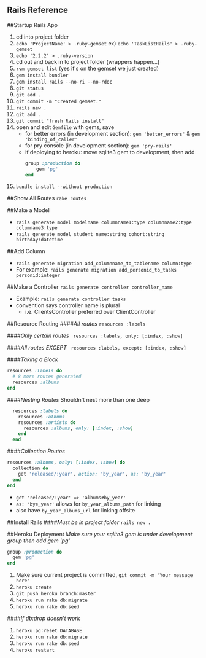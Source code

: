 Rails Reference
----------------

##Startup Rails App
1.  cd into project folder
2.  `echo 'ProjectName' > .ruby-gemset` 
    ex) `echo 'TaskListRails' > .ruby-gemset`
3.  `echo '2.2.2' > .ruby-version`
4.  cd out and back in to project folder (wrappers happen...)
5.  `rvm gemset list` (yes it's on the gemset we just created)
6.  `gem install bundler`
7.  `gem install rails --no-ri --no-rdoc`
8.  `git status`
9.  `git add .`
10. `git commit -m "Created gemset."`
11. `rails new .`
12. `git add .`
12. `git commit "fresh Rails install"`
14. open and edit `Gemfile` with gems, save
    - for better errors (in development section):  `gem 'better_errors'` & `gem 'binding_of_caller'`
    - for pry console (in development section): `gem 'pry-rails'`
    - if deploying to heroku: move sqlite3 gem to development, then add 
      ```ruby
      group :production do
          gem 'pg'
      end
      ```
15. `bundle install --without production`

##Show All Routes
`rake routes`

##Make a Model
- `rails generate model modelname columnname1:type columnname2:type columname3:type`
- `rails generate model student name:string cohort:string birthday:datetime`

##Add Column
- `rails generate migration add_columnname_to_tablename column:type` 
- For example: `rails generate migration add_personid_to_tasks personid:integer`

##Make a Controller
`rails generate controller controller_name`
- Example: `rails generate controller tasks`
- convention says controller name is plural
  - i.e. ClientsController preferred over ClientController

##Resource Routing
####_All routes_
`resources :labels`

####_Only certain routes_
` resources :labels, only: [:index, :show]`

####_All routes EXCEPT_
` resources :labels, except: [:index, :show]`

####_Taking a Block_
```ruby
resources :labels do
  # 8 more routes generated
  resources :albums
end
```

####_Nesting Routes_
Shouldn't nest more than one deep

```ruby
  resources :labels do
    resources :albums
    resources :artists do
      resources :albums, only: [:index, :show]
    end
  end
```

####_Collection Routes_
```ruby
resources :albums, only: [:index, :show] do
  collection do
    get 'released/:year', action: 'by_year', as: 'by_year'
  end
end
```
- `get 'released/:year' => 'albums#by_year'`
- `as: 'bye_year'` allows for `by_year_albums_path` for linking
- also have `by_year_albums_url` for linking offsite

##Install Rails
####_Must be in project folder_
`rails new .`

##Heroku Deployment
_Make sure your sqlite3 gem is under development group then add gem 'pg'_
```ruby
group :production do
  gem 'pg'
end
```

1. Make sure current project is committed, `git commit -m "Your message here"`
2. `heroku create`
3. `git push heroku branch:master`
4. `heroku run rake db:migrate`
5. `heroku run rake db:seed`

####_If db:drop doesn't work_
1. `heroku pg:reset DATABASE`
2. `heroku run rake db:migrate`
3. `heroku run rake db:seed`
4. `heroku restart`
